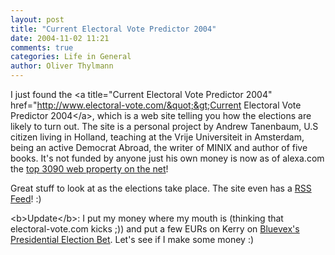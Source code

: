 ```yaml
---
layout: post
title: "Current Electoral Vote Predictor 2004"
date: 2004-11-02 11:21
comments: true
categories: Life in General
author: Oliver Thylmann
---
```



I just found the &lt;a title=&quot;Current Electoral Vote Predictor 2004&quot; href=&quot;http://www.electoral-vote.com/&quot;&gt;Current Electoral Vote Predictor 2004&lt;/a&gt;, which is a web site telling you how the elections are likely to turn out. The site is a personal project by Andrew Tanenbaum, U.S citizen living in Holland, teaching at the Vrije Universiteit in Amsterdam, being an active Democrat Abroad, the writer of MINIX and author of five books. It's not funded by anyone just his own money is now as of alexa.com the [top 3090 web property on the net](http://www.alexa.com/data/details/traffic_details?q=&amp;url=http://www.electoral-vote.com/)!

Great stuff to look at as the elections take place. The site even has a [RSS Feed](http://www.electoral-vote5.com/info/rss-info.html)! :)

&lt;b&gt;Update&lt;/b&gt;: I put my money where my mouth is (thinking that electoral-vote.com kicks ;)) and put a few EURs on Kerry on [Bluevex's Presidential Election Bet](http://www.bluevex.de/sportbets2/website/viewEventSnapshot.do;node5?id=2901871). Let's see if I make some money :)


